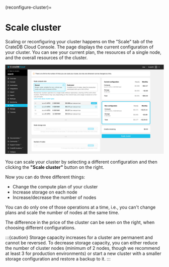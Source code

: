 (reconfigure-cluster)=
# Scale cluster

Scaling or reconfiguring your cluster happens on the \"Scale\" tab of
the CrateDB Cloud Console. The page displays the current configuration of your 
cluster. You can see your current plan, the resources of a single node, and the
overall resources of the cluster.

![Cloud Console cluster scaling tab](../_assets/img/cluster-scale.png)

You can scale your cluster by selecting a different configuration and
then clicking the **"Scale cluster"** button on the right.

Now you can do three different things:

-   Change the compute plan of your cluster
-   Increase storage on each node
-   Increase/decrease the number of nodes

You can do only one of those operations at a time, i.e., you can\'t
change plans and scale the number of nodes at the same time.

The difference in the price of the cluster can be seen on the right, when
choosing different configurations.

:::{caution}
Storage capacity increases for a cluster are permanent and cannot be reversed.
To decrease storage capacity, you can either reduce the number of cluster nodes
(minimum of 2 nodes, though we recommend at least 3 for production environments)
or start a new cluster with a smaller storage configuration and restore a backup
to it.
:::
